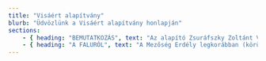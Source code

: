 ```yaml
---
title: "Visáért alapítvány"
blurb: "Üdvözlünk a Visáért alapítvány honlapján"
sections:
    - { heading: "BEMUTATKOZÁS", text: "Az alapító Zsuráfszky Zoltánt Visában szerzett élményei és tapasztalatai sarkallták arra, hogy létrehozzon egy alapítványt, mely különös figyelmet és gondot fordít Visa népi kultúrájának továbbéltetésére. Az operatív munkát tanítványára, Szappanos Tamásra bízta, aki a '90-es évek közepétől rendszeresen jelen van Visa életében, a falu közösségéhez régi baráti kapcsolatok fűzik." }
    - { heading: "A FALURÓL", text: "A Mezőség Erdély legkorábban (körülbelül a X.-XI. században) magyarok által benépesített területei közé tartozik. A letelepült Borsa nemzetségek hadászatilag is igyekeztek biztosítani területeiket, ezért „gyepüket” alkottak. A középkorig viszonylag sűrűn magyarlakta vidék volt, de a Szamos vonalától északra a betelepülés csak a XII.-XIII. század folyamán indult el és még a XVI. században is tartott. A magyarok által üresen hagyott vidékekre települt be később a románság, melyek életmódja nem kívánt művelhető területet, valamint ide telepítették az északi védővonal megerősítésére a szászokat is a XII. század második felében." }
---
```

